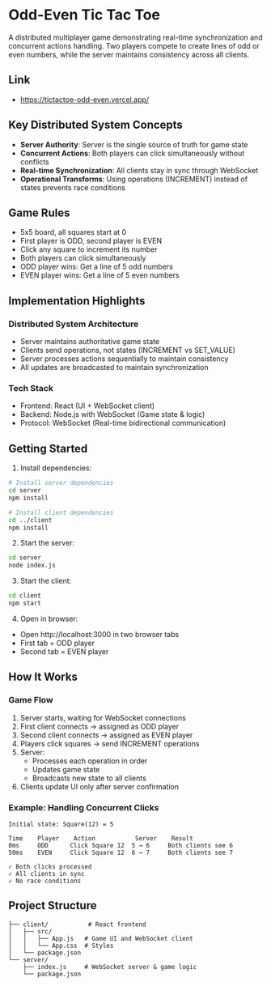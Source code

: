 # Odd-Even Tic Tac Toe

A distributed multiplayer game demonstrating real-time synchronization and concurrent actions handling. Two players compete to create lines of odd or even numbers, while the server maintains consistency across all clients.

## Link
- https://tictactoe-odd-even.vercel.app/
  
## Key Distributed System Concepts

- **Server Authority**: Server is the single source of truth for game state
- **Concurrent Actions**: Both players can click simultaneously without conflicts
- **Real-time Synchronization**: All clients stay in sync through WebSocket
- **Operational Transforms**: Using operations (INCREMENT) instead of states prevents race conditions

## Game Rules

- 5x5 board, all squares start at 0
- First player is ODD, second player is EVEN
- Click any square to increment its number
- Both players can click simultaneously
- ODD player wins: Get a line of 5 odd numbers
- EVEN player wins: Get a line of 5 even numbers

## Implementation Highlights

### Distributed System Architecture
- Server maintains authoritative game state
- Clients send operations, not states (INCREMENT vs SET_VALUE)
- Server processes actions sequentially to maintain consistency
- All updates are broadcasted to maintain synchronization

### Tech Stack
- Frontend: React (UI + WebSocket client)
- Backend: Node.js with WebSocket (Game state & logic)
- Protocol: WebSocket (Real-time bidirectional communication)

## Getting Started

1. Install dependencies:
```bash
# Install server dependencies
cd server
npm install

# Install client dependencies
cd ../client
npm install
```

2. Start the server:
```bash
cd server
node index.js
```

3. Start the client:
```bash
cd client
npm start
```

4. Open in browser:
- Open http://localhost:3000 in two browser tabs
- First tab = ODD player
- Second tab = EVEN player

## How It Works

### Game Flow
1. Server starts, waiting for WebSocket connections
2. First client connects → assigned as ODD player
3. Second client connects → assigned as EVEN player
4. Players click squares → send INCREMENT operations
5. Server:
   - Processes each operation in order
   - Updates game state
   - Broadcasts new state to all clients
6. Clients update UI only after server confirmation

### Example: Handling Concurrent Clicks
```
Initial state: Square(12) = 5

Time    Player    Action           Server    Result
0ms     ODD      Click Square 12  5 → 6     Both clients see 6
50ms    EVEN     Click Square 12  6 → 7     Both clients see 7

✓ Both clicks processed
✓ All clients in sync
✓ No race conditions
```

## Project Structure

```
├── client/           # React frontend
│   ├── src/         
│   │   ├── App.js   # Game UI and WebSocket client
│   │   └── App.css  # Styles
│   └── package.json
└── server/          
    ├── index.js     # WebSocket server & game logic
    └── package.json
```
